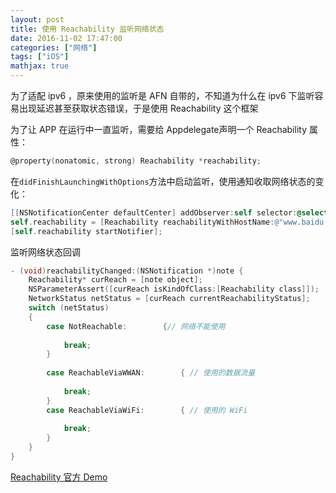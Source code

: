 ```yaml
---
layout: post
title: 使用 Reachability 监听网络状态
date: 2016-11-02 17:47:00
categories: ["网络"]
tags: ["iOS"]
mathjax: true
---
```


为了适配 ipv6 ，原来使用的监听是 AFN 自带的，不知道为什么在 ipv6 下监听容易出现延迟甚至获取状态错误，于是使用 Reachability 这个框架

为了让 APP 在运行中一直监听，需要给 Appdelegate声明一个 Reachability  属性：
```objectivec
@property(nonatomic, strong) Reachability *reachability;
```

在`didFinishLaunchingWithOptions`方法中启动监听，使用通知收取网络状态的变化：
```objectivec
[[NSNotificationCenter defaultCenter] addObserver:self selector:@selector(reachabilityChanged:) name:kReachabilityChangedNotification object:nil];
self.reachability = [Reachability reachabilityWithHostName:@"www.baidu.com"];
[self.reachability startNotifier];
```
监听网络状态回调
```objectivec
- (void)reachabilityChanged:(NSNotification *)note {
    Reachability* curReach = [note object];
    NSParameterAssert([curReach isKindOfClass:[Reachability class]]);
    NetworkStatus netStatus = [curReach currentReachabilityStatus];
    switch (netStatus)
    {
        case NotReachable:        {// 网络不能使用
           
            break;
        }
            
        case ReachableViaWWAN:        { // 使用的数据流量
            
            break;
        }
        case ReachableViaWiFi:        { // 使用的 WiFi
           
            break;
        }
    }
}
```

[Reachability 官方 Demo](https://developer.apple.com/library/content/samplecode/Reachability/Listings/Reachability_APLViewController_m.html#//apple_ref/doc/uid/DTS40007324-Reachability_APLViewController_m-DontLinkElementID_7)